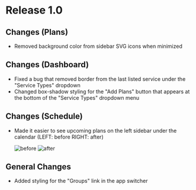 # Release 1.0

## Changes (Plans)
-  Removed background color from sidebar SVG icons when minimized

## Changes (Dashboard)
- Fixed a bug that removed border from the last listed service under the "Service Types" dropdown
- Changed box-shadow styling for the "Add Plans" button that appears at the bottom of the "Service Types" dropdown menu

## Changes (Schedule)
- Made it easier to see upcoming plans on the left sidebar under the calendar (LEFT: before RIGHT: after)

  ![before](https://github.com/jacobmrtn/pco-dark-mode-updates/assets/135056345/a4fa8b84-a560-497e-b083-491f048c51c9)
  ![after](https://github.com/jacobmrtn/pco-dark-mode-updates/assets/135056345/caeba325-27ab-437a-8dd2-1a52e983e7c7)


## General Changes
-  Added styling for the "Groups" link in the app switcher
